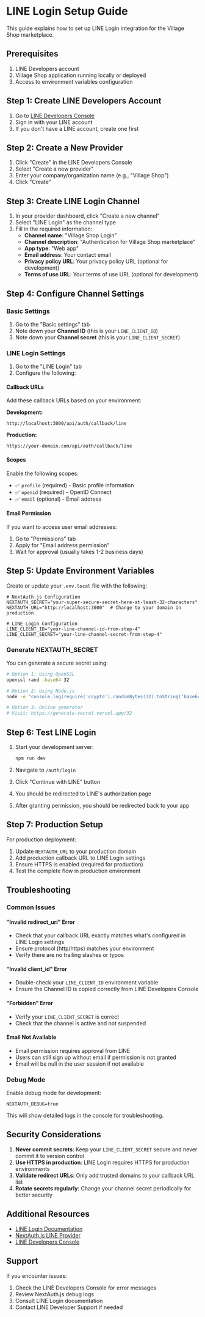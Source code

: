 # LINE Login Setup Guide

This guide explains how to set up LINE Login integration for the Village Shop marketplace.

## Prerequisites

1. LINE Developers account
2. Village Shop application running locally or deployed
3. Access to environment variables configuration

## Step 1: Create LINE Developers Account

1. Go to [LINE Developers Console](https://developers.line.biz/console/)
2. Sign in with your LINE account
3. If you don't have a LINE account, create one first

## Step 2: Create a New Provider

1. Click "Create" in the LINE Developers Console
2. Select "Create a new provider"
3. Enter your company/organization name (e.g., "Village Shop")
4. Click "Create"

## Step 3: Create LINE Login Channel

1. In your provider dashboard, click "Create a new channel"
2. Select "LINE Login" as the channel type
3. Fill in the required information:
   - **Channel name**: "Village Shop Login"
   - **Channel description**: "Authentication for Village Shop marketplace"
   - **App type**: "Web app"
   - **Email address**: Your contact email
   - **Privacy policy URL**: Your privacy policy URL (optional for development)
   - **Terms of use URL**: Your terms of use URL (optional for development)

## Step 4: Configure Channel Settings

### Basic Settings
1. Go to the "Basic settings" tab
2. Note down your **Channel ID** (this is your `LINE_CLIENT_ID`)
3. Note down your **Channel secret** (this is your `LINE_CLIENT_SECRET`)

### LINE Login Settings
1. Go to the "LINE Login" tab
2. Configure the following:

#### Callback URLs
Add these callback URLs based on your environment:

**Development:**
```
http://localhost:3000/api/auth/callback/line
```

**Production:**
```
https://your-domain.com/api/auth/callback/line
```

#### Scopes
Enable the following scopes:
- ✅ `profile` (required) - Basic profile information
- ✅ `openid` (required) - OpenID Connect
- ✅ `email` (optional) - Email address

#### Email Permission
If you want to access user email addresses:
1. Go to "Permissions" tab
2. Apply for "Email address permission"
3. Wait for approval (usually takes 1-2 business days)

## Step 5: Update Environment Variables

Create or update your `.env.local` file with the following:

```env
# NextAuth.js Configuration
NEXTAUTH_SECRET="your-super-secure-secret-here-at-least-32-characters"
NEXTAUTH_URL="http://localhost:3000"  # Change to your domain in production

# LINE Login Configuration
LINE_CLIENT_ID="your-line-channel-id-from-step-4"
LINE_CLIENT_SECRET="your-line-channel-secret-from-step-4"
```

### Generate NEXTAUTH_SECRET

You can generate a secure secret using:

```bash
# Option 1: Using OpenSSL
openssl rand -base64 32

# Option 2: Using Node.js
node -e "console.log(require('crypto').randomBytes(32).toString('base64'))"

# Option 3: Online generator
# Visit: https://generate-secret.vercel.app/32
```

## Step 6: Test LINE Login

1. Start your development server:
   ```bash
   npm run dev
   ```

2. Navigate to `/auth/login`
3. Click "Continue with LINE" button
4. You should be redirected to LINE's authorization page
5. After granting permission, you should be redirected back to your app

## Step 7: Production Setup

For production deployment:

1. Update `NEXTAUTH_URL` to your production domain
2. Add production callback URL to LINE Login settings
3. Ensure HTTPS is enabled (required for production)
4. Test the complete flow in production environment

## Troubleshooting

### Common Issues

#### "Invalid redirect_uri" Error
- Check that your callback URL exactly matches what's configured in LINE Login settings
- Ensure protocol (http/https) matches your environment
- Verify there are no trailing slashes or typos

#### "Invalid client_id" Error
- Double-check your `LINE_CLIENT_ID` environment variable
- Ensure the Channel ID is copied correctly from LINE Developers Console

#### "Forbidden" Error
- Verify your `LINE_CLIENT_SECRET` is correct
- Check that the channel is active and not suspended

#### Email Not Available
- Email permission requires approval from LINE
- Users can still sign up without email if permission is not granted
- Email will be null in the user session if not available

### Debug Mode

Enable debug mode for development:

```env
NEXTAUTH_DEBUG=true
```

This will show detailed logs in the console for troubleshooting.

## Security Considerations

1. **Never commit secrets**: Keep your `LINE_CLIENT_SECRET` secure and never commit it to version control
2. **Use HTTPS in production**: LINE Login requires HTTPS for production environments
3. **Validate redirect URLs**: Only add trusted domains to your callback URL list
4. **Rotate secrets regularly**: Change your channel secret periodically for better security

## Additional Resources

- [LINE Login Documentation](https://developers.line.biz/en/docs/line-login/)
- [NextAuth.js LINE Provider](https://next-auth.js.org/providers/line)
- [LINE Developers Console](https://developers.line.biz/console/)

## Support

If you encounter issues:
1. Check the LINE Developers Console for error messages
2. Review NextAuth.js debug logs
3. Consult LINE Login documentation
4. Contact LINE Developer Support if needed